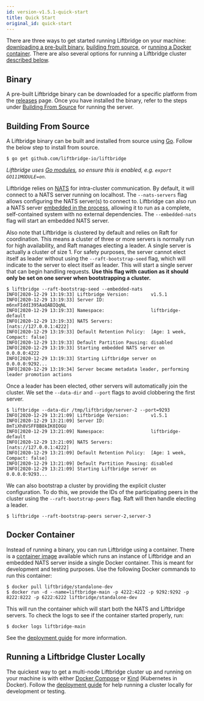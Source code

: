 ```yaml
---
id: version-v1.5.1-quick-start
title: Quick Start
original_id: quick-start
---
```


There are three ways to get started running Liftbridge on your machine:
[downloading a pre-built binary](#binary), [building from source](#building-from-source),
or [running a Docker container](#docker-container). There are also several
options for running a Liftbridge cluster [described below](#running-a-liftbridge-cluster-locally).

## Binary

A pre-built Liftbridge binary can be downloaded for a specific platform from
the [releases](https://github.com/liftbridge-io/liftbridge/releases) page. Once
you have installed the binary, refer to the steps under [Building From
Source](#building-from-source) for running the server.

## Building From Source

A Liftbridge binary can be built and installed from source using
[Go](https://golang.org/doc/install). Follow the below step to install from
source.

```shell
$ go get github.com/liftbridge-io/liftbridge
```
*Liftbridge uses [Go modules](https://github.com/golang/go/wiki/Modules), so
ensure this is enabled, e.g. `export GO111MODULE=on`.*

Liftbridge relies on [NATS](https://github.com/nats-io/nats-server) for
intra-cluster communication. By default, it will connect to a NATS server
running on localhost. The `--nats-servers` flag allows configuring the NATS
server(s) to connect to. Liftbridge can also run a NATS server [embedded in the
process](./embedded_nats.md), allowing it to run as a complete, self-contained
system with no external dependencies. The `--embedded-nats` flag will start an
embedded NATS server.

Also note that Liftbridge is clustered by default and relies on Raft for
coordination. This means a cluster of three or more servers is normally run
for high availability, and Raft manages electing a leader. A single server is
actually a cluster of size 1. For safety purposes, the server cannot elect
itself as leader without using the `--raft-bootstrap-seed` flag, which will
indicate to the server to elect itself as leader. This will start a single
server that can begin handling requests. **Use this flag with caution as it should
only be set on one server when bootstrapping a cluster.**

```shell
$ liftbridge --raft-bootstrap-seed --embedded-nats
INFO[2020-12-29 13:19:33] Liftbridge Version:        v1.5.1
INFO[2020-12-29 13:19:33] Server ID:                 m6nxFIddI395AaQABIQqNL
INFO[2020-12-29 13:19:33] Namespace:                 liftbridge-default
INFO[2020-12-29 13:19:33] NATS Servers:              [nats://127.0.0.1:4222]
INFO[2020-12-29 13:19:33] Default Retention Policy:  [Age: 1 week, Compact: false]
INFO[2020-12-29 13:19:33] Default Partition Pausing: disabled
INFO[2020-12-29 13:19:33] Starting embedded NATS server on 0.0.0.0:4222
INFO[2020-12-29 13:19:33] Starting Liftbridge server on 0.0.0.0:9292...
INFO[2020-12-29 13:19:34] Server became metadata leader, performing leader promotion actions
```

Once a leader has been elected, other servers will automatically join the cluster.
We set the `--data-dir` and `--port` flags to avoid clobbering the first server.

```shell
$ liftbridge --data-dir /tmp/liftbridge/server-2 --port=9293
INFO[2020-12-29 13:21:09] Liftbridge Version:        v1.5.1
INFO[2020-12-29 13:21:09] Server ID:                 8mTiXh8VSFFBB8kIK0IOGU
INFO[2020-12-29 13:21:09] Namespace:                 liftbridge-default
INFO[2020-12-29 13:21:09] NATS Servers:              [nats://127.0.0.1:4222]
INFO[2020-12-29 13:21:09] Default Retention Policy:  [Age: 1 week, Compact: false]
INFO[2020-12-29 13:21:09] Default Partition Pausing: disabled
INFO[2020-12-29 13:21:09] Starting Liftbridge server on 0.0.0.0:9293...
```

We can also bootstrap a cluster by providing the explicit cluster configuration.
To do this, we provide the IDs of the participating peers in the cluster using the
`--raft-bootstrap-peers` flag. Raft will then handle electing a leader.

```shell
$ liftbridge --raft-bootstrap-peers server-2,server-3
```

## Docker Container

Instead of running a binary, you can run Liftbridge using a container. There is
a [container image](https://hub.docker.com/r/liftbridge/standalone-dev)
available which runs an instance of Liftbridge and an embedded NATS server
inside a single Docker container. This is meant for development and testing
purposes. Use the following Docker commands to run this container:

```shell
$ docker pull liftbridge/standalone-dev
$ docker run -d --name=liftbridge-main -p 4222:4222 -p 9292:9292 -p 8222:8222 -p 6222:6222 liftbridge/standalone-dev
```

This will run the container which will start both the NATS and Liftbridge
servers. To check the logs to see if the container started properly, run:

```shell
$ docker logs liftbridge-main
```

See the [deployment guide](./deployment.md) for more information.

## Running a Liftbridge Cluster Locally

The quickest way to get a multi-node Liftbridge cluster up and running on your
machine is with either [Docker Compose](https://docs.docker.com/compose) or
[Kind](https://kind.sigs.k8s.io) (Kubernetes in Docker). Follow the
[deployment guide](./deployment.md) for help running a cluster locally for
development or testing.
